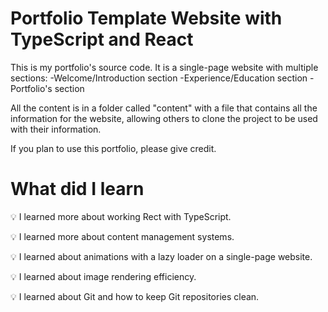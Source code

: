# Portfolio Template Website with TypeScript and React

This is my portfolio's source code. It is a single-page website with multiple sections:
	-Welcome/Introduction section
	-Experience/Education section
	-Portfolio's section

All the content is in a folder called "content" with a file that contains all the information for the website, allowing others to clone the project to be used with their information.

If you plan to use this portfolio, please give credit.

# What did I learn

💡 I learned more about working Rect with TypeScript.

💡 I learned more about content management systems.

💡 I learned about animations with a lazy loader on a single-page website.

💡 I learned about image rendering efficiency.

💡 I learned about Git and how to keep Git repositories clean.

